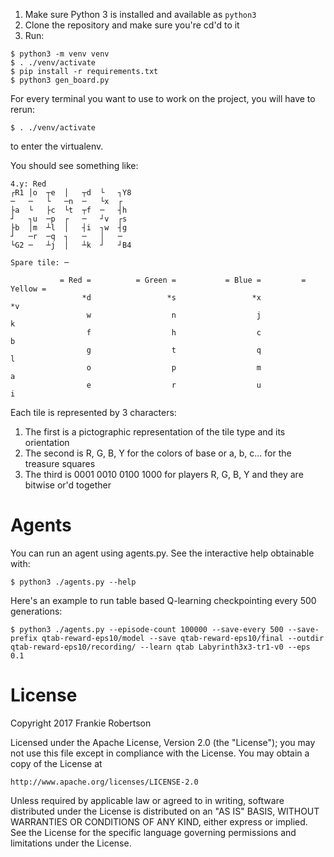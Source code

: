 1. Make sure Python 3 is installed and available as `python3`
2. Clone the repository and make sure you're cd'd to it
3. Run:

```
$ python3 -m venv venv
$ . ./venv/activate
$ pip install -r requirements.txt
$ python3 gen_board.py
```

For every terminal you want to use to work on the project, you will have to rerun:

```
$ . ./venv/activate
```

to enter the virtualenv.

You should see something like:

```
4.y: Red
┌R1 │o  ┬e  │   ┬d  └   ┐Y8
─   ─   └   ─n  ─   └x  ┌  
├a  └   ├c  └t  ┬f  ─   ┤h 
┘   ┐u  ─p  ┌   ─   ┘v  ┌s 
├b  │m  ┴l  │   ┤i  ┐w  ┤g 
┘   ─r  ─q  ┐   ─   │   ─  
└G2 ─   ┴j  │   ┴k  ┘   ┘B4

Spare tile: ─ 

           = Red =          = Green =           = Blue =         = Yellow =
                *d                 *s                 *x                 *v
                 w                  n                  j                  k
                 f                  h                  c                  b
                 g                  t                  q                  l
                 o                  p                  m                  a
                 e                  r                  u                  i
```

Each tile is represented by 3 characters:
1. The first is a pictographic representation of the tile type and its orientation
2. The second is R, G, B, Y for the colors of base or a, b, c... for the treasure squares
3. The third is 0001 0010 0100 1000 for players R, G, B, Y and they are bitwise or'd together

Agents
======

You can run an agent using agents.py. See the interactive help obtainable with:

```
$ python3 ./agents.py --help
```

Here's an example to run table based Q-learning checkpointing every 500
generations:

```
$ python3 ./agents.py --episode-count 100000 --save-every 500 --save-prefix qtab-reward-eps10/model --save qtab-reward-eps10/final --outdir qtab-reward-eps10/recording/ --learn qtab Labyrinth3x3-tr1-v0 --eps 0.1
```

License
=======

Copyright 2017 Frankie Robertson

Licensed under the Apache License, Version 2.0 (the "License");
you may not use this file except in compliance with the License.
You may obtain a copy of the License at

    http://www.apache.org/licenses/LICENSE-2.0

Unless required by applicable law or agreed to in writing, software
distributed under the License is distributed on an "AS IS" BASIS,
WITHOUT WARRANTIES OR CONDITIONS OF ANY KIND, either express or implied.
See the License for the specific language governing permissions and
limitations under the License.
